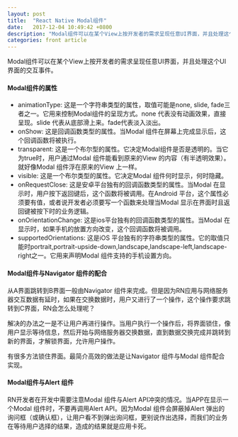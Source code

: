 ```yaml
---
layout: post
title:  "React Native Modal组件"
date:   2017-12-04 10:49:42 +0800
description: "Modal组件可以在某个View上按开发者的需求呈现任意UI界面，并且处理这个UI界面的交互事件"
categories: front article
---
```


Modal组件可以在某个View上按开发者的需求呈现任意UI界面，并且处理这个UI界面的交互事件。

#### Modal组件的属性

<ul>
    <li>animationType: 这是一个字符串类型的属性，取值可能是none, slide, fade三者之一。它用来控制Modal组件的呈现方式。none 代表没有动画效果，直接呈现。slide 代表从底部滑上来。fade代表淡入淡出。</li>
    <li>onShow: 这是回调函数类型的属性。当Modal 组件在屏幕上完成显示后，这个回调函数将被执行。</li>
    <li>transparent: 这是一个布尔型的属性。它决定Modal组件是否是透明的。当它为true时，用户通过Modal 组件能看到原来的View 的内容（有半透明效果）。就好像Modal 组件浮在原来的View 上一样。</li>
    <li>visible: 这是一个布尔类型的属性。它决定Modal 组件何时显示，何时隐藏。</li>
    <li>onRequestClose: 这是安卓平台独有的回调函数类型的属性。当Modal 在显示时，用户按下返回键后，这个函数将被调用。在Android 平台，这个属性必须要有值，或者说开发者必须要写一个函数来处理当Modal 显示在界面时且返回键被按下时的业务逻辑。</li>
    <li>onOrientationChange: 这是ios平台独有的回调函数类型的属性。当Modal 在显示时，如果手机的放置方向改变，这个回调函数将被调用。</li>
    <li>supportedOrientations: 这是iOS 平台独有的字符串类型的属性。它的取值只能时portrait,portrait-upside-down,landscape,landscape-left,landscape-right之一。它用来声明Modal 组件支持的手机设置方向。</li>
</ul>

#### Modal组件与Navigator 组件的配合

从A界面跳转到B界面一般由Navigator 组件来完成。但是因为RN应用与网络服务器交互数据有延时，如果在交换数据时，用户又进行了一个操作，这个操作要求跳转到C界面，RN会怎么处理呢？

解决的办法之一是不让用户再进行操作。当用户执行一个操作后，将界面锁住，像用户显示等待信息，然后开始与网络服务器交换数据，直到数据交换完成并跳转到新的界面，才解锁界面，允许用户操作。

有很多方法锁住界面。最简介高效的做法是让Navigator 组件与Modal 组件配合实现。

#### Modal组件与Alert 组件

RN开发者在开发中需要注意Modal 组件与Alert API冲突的情况。当APP在显示一个Modal 组件时，不要再调用Alert API。因为Modal 组件会屏蔽掉Alert 弹出的询问框（或确认框），让用户看不到弹出询问框，更别说作出选择，而我们的业务在等待用户选择的结果，造成的结果就是应用卡死。
